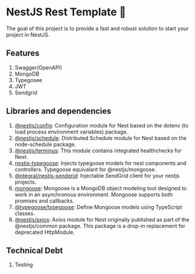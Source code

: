 # NestJS Rest Template :rocket:

The goal of this project is to provide a fast and robust solution to start your project in NestJS.

## Features

1. Swagger(OpenAPI)
2. MongoDB
3. Typegosee
4. JWT
5. Sendgrid

## Libraries and dependencies

1. [@nestjs/config](https://yarnpkg.com/package/@nestjs/config): Configuration module for Nest based on the dotenv (to load process environment variables) package.
2. [@nestjs/schedule](https://yarnpkg.com/package/nestjs-schedule): Distributed Schedule module for Nest based on the node-schedule package.
3. [@nestjs/terminus](https://yarnpkg.com/package/@nestjs/terminus): This module contains integrated healthchecks for Nest.
4. [nestjs-typegoose](https://yarnpkg.com/package/nestjs-typegoose): Injects typegoose models for nest components and controllers. Typegoose equivalant for @nestjs/mongoose.
5. [@ntegral/nestjs-sendgrid](https://yarnpkg.com/package/@ntegral/nestjs-sendgrid): Injectable SendGrid client for your nestjs projects.
6. [mongoose](https://yarnpkg.com/package/mongoose): Mongoose is a MongoDB object modeling tool designed to work in an asynchronous environment. Mongoose supports both promises and callbacks.
7. [@typegoose/typegoose](https://yarnpkg.com/package/@typegoose/typegoose): Define Mongoose models using TypeScript classes.
8. [@nestjs/axios](https://yarnpkg.com/package/@nestjs/axios): Axios module for Nest originally published as part of the @nestjs/common package. This package is a drop-in replacement for deprecated HttpModule.

## Technical Debt

1. Testing
